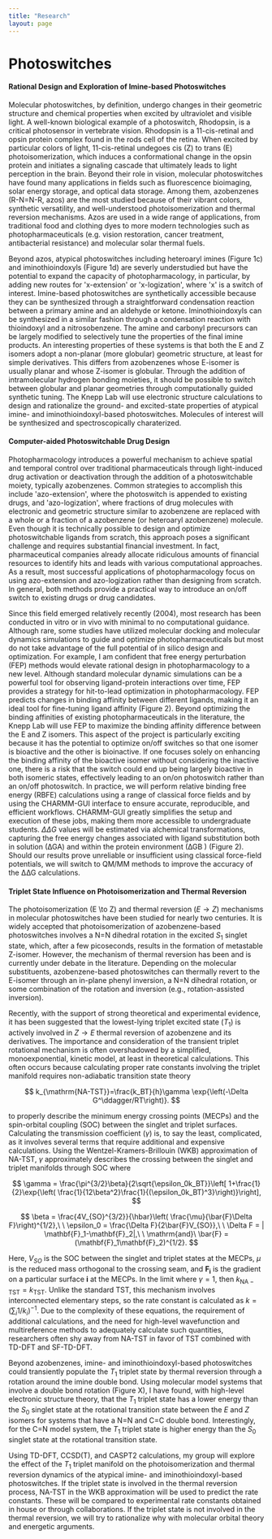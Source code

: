 ```yaml
---
title: "Research"
layout: page
---
```


# Photoswitches

#### Rational Design and Exploration of Imine-based Photoswitches
Molecular photoswitches, by definition, undergo changes in their geometric structure and chemical properties when excited by ultraviolet and visible light. A well-known biological example of a photoswitch, Rhodopsin, is a critical photosensor in vertebrate vision. Rhodopsin is a 11-cis-retinal and opsin protein complex found in the rods cell of the retina. When excited by particular colors of light, 11-cis-retinal undegoes cis (Z) to trans (E) photoisomerization, which induces a conformational change in the opsin protein and initiates a signaling cascade that ultimately leads to light perception in the brain. Beyond their role in vision, molecular photoswitches have found many applications in fields such as fluorescence bioimaging, solar energy storage, and optical data storage. Among them, azobenzenes (R-N=N-R, azos) are the most studied because of their vibrant colors, synthetic versatility, and well-understood photoisomerization and thermal reversion mechanisms. Azos are used in a wide range of applications, from traditional food and clothing dyes to more modern technologies such as photopharmaceuticals (e.g. vision restoration, cancer treatment, antibacterial resistance) and molecular solar thermal fuels. 

Beyond azos, atypical photoswitches including heteroaryl imines (Figure 1c) and iminothioindoxyls (Figure 1d) are severly understudied but have the potential to expand the capacity of photopharmacology, in particular, by adding new routes for 'x-extension' or 'x-logization', where 'x' is a switch of interest. Imine-based photoswitches are synthetically accessible because they can be synthesized through a straightforward condensation reaction between a primary amine and an aldehyde or ketone. Iminothioindoxyls can be synthesized in a similar fashion through a condensation reaction with thioindoxyl and a nitrosobenzene. The amine and carbonyl precursors can be largely modified to selectively tune the properties of the final imine products. An interesting properties of these systems is that both the E and Z isomers adopt a non-planar (more globular) geometric structure, at least for simple derivatives. This differs from azobenzenes whose E-isomer is usually planar and whose Z-isomer is globular. Through the addition of intramolecular hydrogen bonding moieties, it should be possible to switch between globular and planar geometries through computationally guided synthetic tuning. The Knepp Lab will use electronic structure calculations to design and rationalize the ground- and excited-state properties of atypical imine- and iminothioindoxyl-based photoswitches. Molecules of interest will be synthesized and spectroscopically charaterized.

#### Computer-aided Photoswitchable Drug Design
Photopharmacology introduces a powerful mechanism to achieve spatial and temporal control over traditional pharmaceuticals through light-induced drug activation or deactivation through the addition of a photoswitchable moiety, typically azobenzenes. Common strategies to accomplish this include 'azo-extension', where the photoswitch is appended to existing drugs, and 'azo-logization', where fractions of drug molecules with electronic and geometric structure similar to azobenzene are replaced with a whole or a fraction of a azobenzene (or heteroaryl azobenzene) molecule. Even though it is technically possible to design and optimize photoswitchable ligands from scratch, this approach poses a significant challenge and requires substantial financial investment. In fact, pharmaceutical companies already allocate ridiculous amounts of financial resources to identify hits and leads with various computational approaches. As a result, most successful applications of photopharmacology focus on using azo-extension and azo-logization rather than designing from scratch. In general, both methods provide a practical way to introduce an on/off switch to existing drugs or drug candidates.

Since this field emerged relatively recently (2004), most research has been conducted in vitro or in vivo with minimal to no computational guidance. Although rare, some studies have utilized molecular docking and molecular dynamics simulations to guide and optimize photopharmaceuticals but most do not take advantage of the full potential of in silico design and optimization. For example, I am confident that free energy perturbation (FEP) methods would elevate rational design in photopharmacology to a new level. Although standard molecular dynamic simulations can be a powerful tool for observing ligand-protein interactions over time, FEP provides a strategy for hit-to-lead optimization in photopharmacology. FEP predicts changes in binding affinity between different ligands, making it an ideal tool for fine-tuning ligand affinity (Figure 2). Beyond optimizing the binding affinities of existing photopharmaceuticals in the literature, the Knepp Lab will use FEP to maximize the binding affinity difference between the E and Z isomers. This aspect of the project is particularly exciting because it has the potential to optimize on/off switches so that one isomer is bioactive and the other is bioinactive. If one focuses solely on enhancing the binding affinity of the bioactive isomer without considering the inactive one, there is a risk that the switch could end up being largely bioactive in both isomeric states, effectively leading to an on/on photoswitch rather than an on/off photoswitch. In practice, we will perform relative binding free energy (RBFE) calculations using a range of classical force fields and by using the CHARMM-GUI interface to ensure accurate, reproducible, and efficient workflows. CHARMM-GUI greatly simplifies the setup and execution of these jobs, making them more accessible to undergraduate students. $\Delta\Delta G$ values will be estimated via alchemical transformations, capturing the free energy changes associated with ligand substitution both in solution (∆GA) and within the protein environment (∆GB ) (Figure 2). Should our results prove unreliable or insufficient using classical force-field potentials, we will switch to QM/MM methods to improve the accuracy of the ∆∆G calculations.

#### Triplet State Influence on Photoisomerization and Thermal Reversion
The photoisomerization \(E \to Z\) and thermal reversion ($E\to Z$) mechanisms in molecular photoswitches have been studied for nearly two centuries. It is widely accepted that photoisomerization of azobenzene-based photoswitches involves a N=N dihedral rotation in the excited $S_1$ singlet state, which, after a few picoseconds, results in the formation of metastable Z-isomer. However, the mechanism of thermal reversion has been and is currently under debate in the literature. Depending on the molecular substituents, azobenzene-based photoswitches can thermally revert to the E-isomer through an in-plane phenyl inversion, a N=N dihedral rotation, or some combination of the rotation and inversion (e.g., rotation-assisted inversion). 

Recently, with the support of strong theoretical and experimental evidence, it has been suggested that the lowest-lying triplet excited state ($T_1$) is actively involved in $Z\to E$ thermal reversion of azobenzene and its derivatives. The importance and consideration of the transient triplet rotational mechanism is often overshadowed by a simplified, monoexponential, kinetic model, at least in theoretical calculations. This often occurs because calculating proper rate constants involving the triplet manifold requires non-adiabatic transition state theory

$$
k_{\mathrm{NA-TST}}=\frac{k_BT}{h}\gamma \exp{\left(-\Delta G^\ddagger/RT\right)}.
$$

to properly describe the minimum energy crossing points (MECPs) and the spin-orbital coupling (SOC) between the singlet and triplet surfaces. Calculating the transmission coefficient ($\gamma$) is, to say the least, complicated, as it involves several terms that require additional and expensive calculations. Using the Wentzel-Kramers-Brillouin (WKB) approximation of NA-TST, $\gamma$ approximately describes the crossing between the singlet and triplet manifolds through SOC where

$$
\gamma = \frac{\pi^{3/2}\beta}{2\sqrt{\epsilon_0k_BT}}\left[ 1+\frac{1}{2}\exp{\left( \frac{1}{12\beta^2}\frac{1}{(\epsilon_0k_BT)^3}\right)}\right],
$$

$$
\beta = \frac{4V_{SO}^{3/2}}{\hbar}\left( \frac{\mu}{\bar{F}\Delta F}\right)^{1/2},\ \    \epsilon_0 = \frac{\Delta F}{2\bar{F}V_{SO}},\ \ \Delta F = | \mathbf{F}_1-\mathbf{F}_2|,\ \ \mathrm{and}\ \bar{F} = (\mathbf{F}_1\mathbf{F}_2)^{1/2}.
$$

Here, $V_{SO}$ is the SOC between the singlet and triplet states at the MECPs, $\mu$ is the reduced mass orthogonal to the crossing seam, and $\mathbf{F_i}$ is the gradient on a particular surface $\mathbf{i}$ at the MECPs. In the limit where $\gamma=1$, then $k_{\mathrm{NA-TST}}=k_{\mathrm{TST}}$. Unlike the standard TST, this mechanism involves interconnected elementary steps, so the rate constant is calculated as $k=\left( \sum_i1/k_i \right)^{-1}$. Due to the complexity of these equations, the requirement of additional calculations, and the need for high-level wavefunction and multireference methods to adequately calculate such quantities, researchers often shy away from NA-TST in favor of TST combined with TD-DFT and SF-TD-DFT.

Beyond azobenzenes, imine- and iminothioindoxyl-based photoswitches could transiently populate the $T_1$ triplet state by thermal reversion through a rotation around the imine double bond. Using molecular model systems that involve a double bond rotation (Figure X), I have found, with high-level electronic structure theory, that the $T_1$ triplet state has a lower energy than the $S_0$ singlet state at the rotational transition state between the $E$ and $Z$ isomers for systems that have a N=N and C=C double bond. Interestingly, for the C=N model system, the $T_1$ triplet state is higher energy than the $S_0$ singlet state at the rotational transition state. 

Using TD-DFT, CCSD(T), and CASPT2 calculations, my group will explore the effect of the $T_1$ triplet manifold on the photoisomerization and thermal reversion dynamics of the atypical imine- and iminothioindoxyl-based photoswitches. If the triplet state is involved in the thermal reversion process, NA-TST in the WKB approximation will be used to predict the rate constants. These will be compared to experimental rate constants obtained in house or through collaborations. If the triplet state is not involved in the thermal reversion, we will try to rationalize why with molecular orbital theory and energetic arguments.
